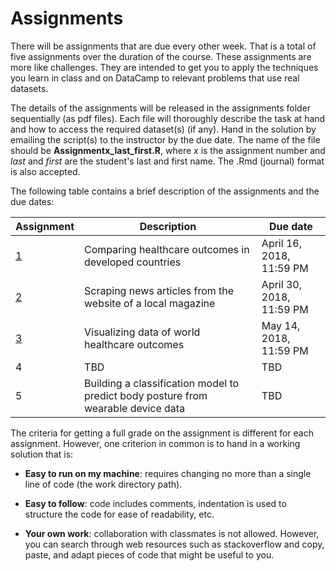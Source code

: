 # Assignments

There will be assignments that are due every other week. That is a total of five assignments over the duration of the course. These assignments are more like challenges. They are intended to get you to apply the techniques you learn in class and on DataCamp to relevant problems that use real datasets. 

The details of the assignments will be released in the assignments folder sequentially (as pdf files). Each file will thoroughly describe the task at hand and how to access the required dataset(s) (if any). Hand in the solution by emailing the script(s) to the instructor by the due date. The name of the file should be **Assignmentx_last_first.R**, where *x* is the assignment number and *last* and *first* are the student's last and first name. The .Rmd (journal) format is also accepted. 

The following table contains a brief description of the assignments and the due dates:

  Assignment | Description | Due date
--------------|-------------|---------
[1](Assignments/MATE-T580_Assignment1.pdf) | Comparing healthcare outcomes in developed countries | April 16, 2018, 11:59 PM
[2](Assignments/MATE-T580_Assignment2.pdf) | Scraping news articles from the website of a local magazine | April 30, 2018, 11:59 PM
[3](Assignments/MATE-T580_Assignment3.pdf)  | Visualizing data of world healthcare outcomes | May 14, 2018, 11:59 PM
4 | TBD | TBD
5 | Building a classification model to predict body posture from wearable device data | TBD

The criteria for getting a full grade on the assignment is different for each assignment. However, one criterion in common is to hand in a working solution that is:

- **Easy to run on my machine**: requires changing no more than a single line of code (the work directory path).

- **Easy to follow**: code includes comments, indentation is used to structure the code for ease of readability, etc.

- **Your own work**: collaboration with classmates is not allowed. However, you can search through web resources such as stackoverflow and copy, paste, and adapt pieces of code that might be useful to you.
